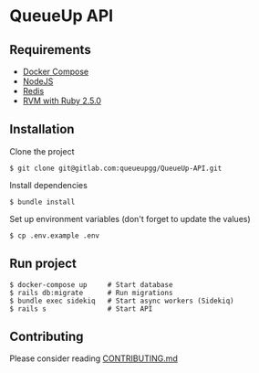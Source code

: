 # QueueUp API

## Requirements

- [Docker Compose](https://docs.docker.com/compose/)
- [NodeJS](https://nodejs.org/)
- [Redis](https://redis.io/)
- [RVM with Ruby 2.5.0](https://rvm.io/)

## Installation

Clone the project

`$ git clone git@gitlab.com:queueupgg/QueueUp-API.git`


Install dependencies

`$ bundle install`

Set up environment variables (don't forget to update the values)

`$ cp .env.example .env`

## Run project

```
$ docker-compose up     # Start database
$ rails db:migrate      # Run migrations
$ bundle exec sidekiq   # Start async workers (Sidekiq)
$ rails s               # Start API
```

## Contributing

Please consider reading [CONTRIBUTING.md](CONTRIBUTING.md)

